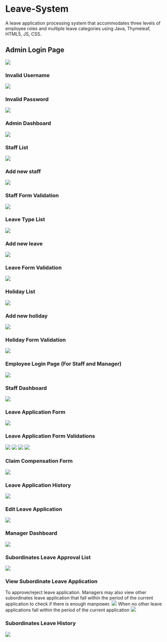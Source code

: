 # Leave-System
A leave application processing system that accommodates three levels of employee roles and multiple leave categories using Java, Thymeleaf, HTML5, JS, CSS. 
## Admin Login Page
![](Screenshots/Admin%20Login%20Portal.jpg)
### Invalid Username
![](Screenshots/Invalid%20Username.jpg)
### Invalid Password
![](Screenshots/Invalid%20Password.jpg)
### Admin Dashboard
![](Screenshots/Admin%20Home%20page.jpg)
### Staff List
![](Screenshots/Staff%20List.jpg)
### Add new staff
![](Screenshots/addNewStaff.jpg)
### Staff Form Validation
![](Screenshots/staffFormValidation.jpg)
### Leave Type List
![](Screenshots/leaveTypeList.jpg)
### Add new leave
![](Screenshots/addNewLeave.jpg)
### Leave Form Validation
![](Screenshots/leaveFormvalid.jpg)
### Holiday List
![](Screenshots/holidayList.jpg)
### Add new holiday
![](Screenshots/addNewHoliday.jpg)
### Holiday Form Validation
![](Screenshots/publicHolValidation.jpg)
### Employee Login Page (For Staff and Manager)
![](Screenshots/staffloginportal.jpg)
### Staff Dashboard
![](Screenshots/staffhomepage.jpg)
### Leave Application Form
![](Screenshots/leaveapplicationform.jpg)
### Leave Application Form Validations
![](Screenshots/InsufficientBalanceValid1.jpg)
![](Screenshots/InsufficientBalanceValid.jpg)
![](Screenshots/InsufficientBalanceValid2.jpg)
![](Screenshots/InsufficientBalanceValid3.jpg)
### Claim Compensation Form
![](Screenshots/CompensationForm.jpg)
### Leave Application History
![](Screenshots/Leaveapplicationhistory.jpg)
### Edit Leave Application
![](Screenshots/editleaveapplication.jpg)
### Manager Dashboard
![](Screenshots/MANAGERhomepage.jpg)
### Subordinates Leave Approval List
![](Screenshots/viewforapproval.jpg)
### View Subordinate Leave Application 
To approve/reject  leave application. 
Managers may also view other subordinates leave application that fall within the period of the current application to check if there is enough manpower.
![](Screenshots/ViewIndividualapplication.jpg)
When no other leave applications fall within the period of the current application
![](Screenshots/ViewIndividualapplication2.jpg)
### Subordinates Leave History 
![](Screenshots/Viewsubleavehistory.jpg)

